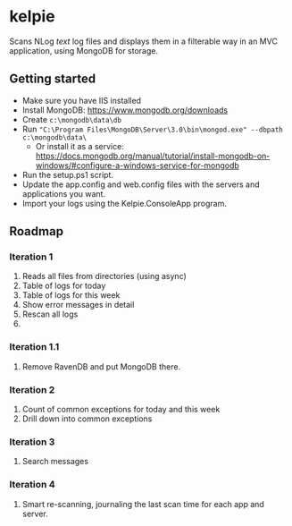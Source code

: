 # kelpie
Scans NLog *text* log files and displays them in a filterable way in an MVC application, using MongoDB for storage.

## Getting started

- Make sure you have IIS installed
- Install MongoDB: https://www.mongodb.org/downloads
- Create `c:\mongodb\data\db`
- Run `"C:\Program Files\MongoDB\Server\3.0\bin\mongod.exe" --dbpath c:\mongodb\data\`
  - Or install it as a service: https://docs.mongodb.org/manual/tutorial/install-mongodb-on-windows/#configure-a-windows-service-for-mongodb
- Run the setup.ps1 script.
- Update the app.config and web.config files with the servers and applications you want.
- Import your logs using the Kelpie.ConsoleApp program.

## Roadmap

### Iteration 1
1. Reads all files from directories (using async)
2. Table of logs for today
3. Table of logs for this week
4. Show error messages in detail
5. Rescan all logs
6. 

### Iteration 1.1
1. Remove RavenDB and put MongoDB there.

### Iteration 2
1. Count of common exceptions for today and this week
2. Drill down into common exceptions

### Iteration 3
1. Search messages

### Iteration 4
1. Smart re-scanning, journaling the last scan time for each app and server.
